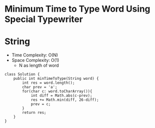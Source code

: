 # Minimum Time to Type Word Using Special Typewriter
# String
* Time Complexity: O(N)
* Space Complexity: O(1)
	* N as length of word
```
class Solution {
    public int minTimeToType(String word) {
        int res = word.length();
        char prev = 'a';
        for(char c: word.toCharArray()){
            int diff = Math.abs(c-prev);
            res += Math.min(diff, 26-diff);
            prev = c;
        }
        return res;
    }
}
```